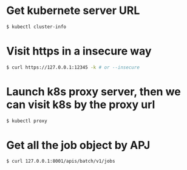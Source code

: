 # Get kubernete server URL
```bash
$ kubectl cluster-info    
```

# Visit https in a insecure way
```bash
$ curl https://127.0.0.1:12345 -k # or --insecure
```

# Launch k8s proxy server, then we can visit k8s by the proxy url
```bash
$ kubectl proxy
```

# Get all the job object by APJ
```bash
$ curl 127.0.0.1:8001/apis/batch/v1/jobs
```